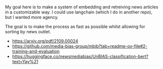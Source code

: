My goal here is to make a system of embedding and retreiving news articles in a customizable way.  I could use langchain (which I do in another repo), but I wanted more agency.

The goal is to make the process as fast as possible whilst allowing for sorting by news outlet.


 - https://arxiv.org/pdf/2109.00024
 - https://github.com/media-bias-group/mbib?tab=readme-ov-file#2-training-and-evaluation
 - https://huggingface.co/newsmediabias/UnBIAS-classification-bert?text=Yay%21

